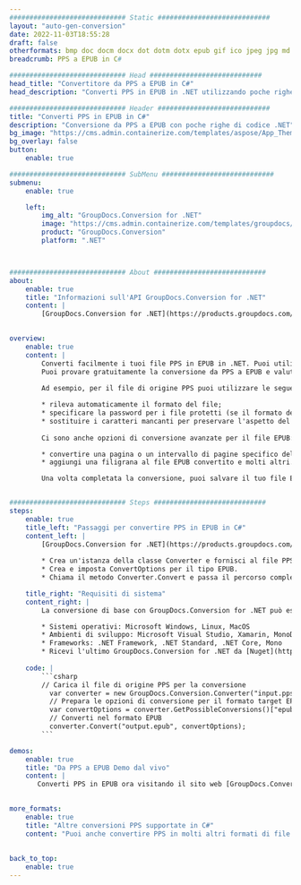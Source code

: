```yaml
---
############################# Static ############################
layout: "auto-gen-conversion"
date: 2022-11-03T18:55:28
draft: false
otherformats: bmp doc docm docx dot dotm dotx epub gif ico jpeg jpg md odt ott pdf png psd rtf tex tif tiff txt xps
breadcrumb: PPS a EPUB in C#

############################# Head ############################
head_title: "Convertitore da PPS a EPUB in C#"
head_description: "Converti PPS in EPUB in .NET utilizzando poche righe di codice. Utilizza l'API di conversione dei documenti di GroupDocs per convertire oltre 160 formati di file."

############################# Header ############################
title: "Converti PPS in EPUB in C#"
description: "Conversione da PPS a EPUB con poche righe di codice .NET"
bg_image: "https://cms.admin.containerize.com/templates/aspose/App_Themes/V3/images/bg/header1.png"
bg_overlay: false
button:
    enable: true

############################# SubMenu ############################
submenu:
    enable: true

    left:
        img_alt: "GroupDocs.Conversion for .NET"
        image: "https://cms.admin.containerize.com/templates/groupdocs/images/product-logos/90x90-noborder/groupdocs-conversion-net.png"
        product: "GroupDocs.Conversion"
        platform: ".NET"



############################# About ############################
about:
    enable: true
    title: "Informazioni sull'API GroupDocs.Conversion for .NET"
    content: |
        [GroupDocs.Conversion for .NET](https://products.groupdocs.com/conversion/net/) può essere utilizzato per convertire Microsoft Word, Excel, PowerPoint, PDF, Visio e altri formati. GroupDocs.Conversion è un'API standalone adatta per sistemi interni e back-end in cui sono richieste prestazioni elevate. Non dipende da alcun software come Microsoft o Open Office.
    

overview:
    enable: true
    content: |
        Converti facilmente i tuoi file PPS in EPUB in .NET. Puoi utilizzare solo un paio di righe di codice C# in qualsiasi piattaforma a tua scelta come: Windows, Linux, macOS.
        Puoi provare gratuitamente la conversione da PPS a EPUB e valutare la qualità dei risultati della conversione. Insieme a semplici scenari di conversione di file, puoi provare opzioni più avanzate per caricare il file di origine PPS e per salvare il risultato di output EPUB. 
        
        Ad esempio, per il file di origine PPS puoi utilizzare le seguenti opzioni di caricamento:

        * rileva automaticamente il formato del file;
        * specificare la password per i file protetti (se il formato del file lo supporta);
        * sostituire i caratteri mancanti per preservare l'aspetto del documento.
        
        Ci sono anche opzioni di conversione avanzate per il file EPUB:

        * convertire una pagina o un intervallo di pagine specifico del documento;
        * aggiungi una filigrana al file EPUB convertito e molti altri.

        Una volta completata la conversione, puoi salvare il tuo file EPUB nel percorso del file locale o in qualsiasi archivio di terze parti come FTP, Amazon S3, Google Drive, Dropbox ecc. Nota: per convertire PPS in {{ TO}} non è necessario alcun software aggiuntivo installato, come MS Office, Open Office, Adobe Acrobat Reader ecc.


############################# Steps ############################
steps:
    enable: true
    title_left: "Passaggi per convertire PPS in EPUB in C#"
    content_left: |
        [GroupDocs.Conversion for .NET](https://products.groupdocs.com/conversion/net/) consente agli sviluppatori di convertire facilmente un file PPS in EPUB con poche righe di codice.
        
        * Crea un'istanza della classe Converter e fornisci al file PPS il percorso completo
        * Crea e imposta ConvertOptions per il tipo EPUB.
        * Chiama il metodo Converter.Convert e passa il percorso completo e il formato (EPUB) come parametro

    title_right: "Requisiti di sistema"
    content_right: |
        La conversione di base con GroupDocs.Conversion for .NET può essere eseguita in pochi semplici passaggi. Le nostre API sono supportate su tutte le principali piattaforme e sistemi operativi. Prima di eseguire il codice seguente, assicurati di avere i seguenti prerequisiti installati sul tuo sistema.

        * Sistemi operativi: Microsoft Windows, Linux, MacOS
        * Ambienti di sviluppo: Microsoft Visual Studio, Xamarin, MonoDevelop
        * Frameworks: .NET Framework, .NET Standard, .NET Core, Mono
        * Ricevi l'ultimo GroupDocs.Conversion for .NET da [Nuget](https://www.nuget.org/packages/groupdocs.conversion)
         
    code: |
        ```csharp    
        // Carica il file di origine PPS per la conversione
          var converter = new GroupDocs.Conversion.Converter("input.pps");
          // Prepara le opzioni di conversione per il formato target EPUB
          var convertOptions = converter.GetPossibleConversions()["epub"].ConvertOptions;
          // Converti nel formato EPUB
          converter.Convert("output.epub", convertOptions);
        ```

demos:
    enable: true
    title: "Da PPS a EPUB Demo dal vivo"
    content: |
       Converti PPS in EPUB ora visitando il sito web [GroupDocs.Conversion App](https://products.groupdocs.app/conversion/family). La demo online presenta i seguenti vantaggi
          

more_formats:
    enable: true
    title: "Altre conversioni PPS supportate in C#"
    content: "Puoi anche convertire PPS in molti altri formati di file. Si prega di consultare l'elenco di seguito."
       
       
back_to_top:
    enable: true
---
```

